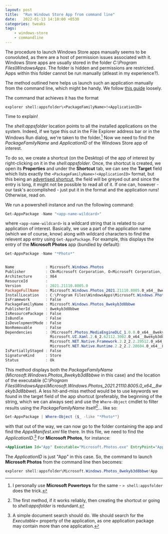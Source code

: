 ```yaml
---
layout: post
title:  "Run Windows Store App from command line"
date:   2022-01-13 14:10:00 +0530
categories: tweaks
tags:
    - windows-store
    - commandline
---
```

[//]: # (The body)

The procedure to launch Windows Store apps manually seems to be convoluted, as there are a host of permission issues associated with it. Windows Store apps are usually stored in the folder *C:\Program Files\WindowsApps*. The folder is hidden and permissions are restricted. Apps within this folder cannot be run manually (atleast in my experience?). 

The method outlined here helps us launch such an application manually from the command line, which might be handy. We follow [this guide][1] loosely.

The command that achieves it has the format
```
explorer shell:appsfolder\<PackageFamilyName>!<ApplicationID>
```
Time to explain!

The *shell:appsfolder* location points to all the installed applications on the system. Indeed, if we type this out in the File Explorer address bar or in the Windows Run dialog, we're taken to the folder.[^accessmethod] Now we need to find the *PackageFamilyName* and *ApplicationID* of the Windows Store app of interest. 

To do so, we create a shortcut (on the Desktop) of the app of interest by right-clicking on it in the *shell:appsfolder*. Once, the shortcut is created, we open its **Properties** and under the **Shortcut** tab, we can see the **Target** field which lists exactly the `<PackageFamilyName>!<ApplicationID>` format, but this being an [advertised shortcut][2], the field will be greyed out and since the entry is long, it might not be possible to read all of it. If one can, however - our task's accomplished - just put it in the format and the application runs! Otherwise, read on.

We run a powershell instance and run the following command:
```powershell
Get-AppxPackage -Name "<app-name-wildcard>"
```
where `<app-name-wildcard>` is a wildcard string that is related to our application of interest. Basically, we use a part of the application name (which we of course, know) along with wildcard characters to find the relevent app entry using `Get-AppxPackage`. For example, this displays the entry of the **Microsoft Photos** app (bundled by default):
```powershell
Get-AppxPackage -Name "*Photo*"


Name              : Microsoft.Windows.Photos
Publisher         : CN=Microsoft Corporation, O=Microsoft Corporation, L=Redmond, S=Washington, C=US
Architecture      : X64
ResourceId        :
Version           : 2021.21110.8005.0
PackageFullName   : Microsoft.Windows.Photos_2021.21110.8005.0_x64__8wekyb3d8bbwe
InstallLocation   : C:\Program Files\WindowsApps\Microsoft.Windows.Photos_2021.21110.8005.0_x64__8wekyb3d8bbwe
IsFramework       : False
PackageFamilyName : Microsoft.Windows.Photos_8wekyb3d8bbwe
PublisherId       : 8wekyb3d8bbwe
IsResourcePackage : False
IsBundle          : False
IsDevelopmentMode : False
NonRemovable      : False
Dependencies      : {Microsoft.Photos.MediaEngineDLC_1.0.0.0_x64__8wekyb3d8bbwe,
                    Microsoft.UI.Xaml.2.6_2.62112.3002.0_x64__8wekyb3d8bbwe,
                    Microsoft.NET.Native.Framework.2.2_2.2.29512.0_x64__8wekyb3d8bbwe,
                    Microsoft.NET.Native.Runtime.2.2_2.2.28604.0_x64__8wekyb3d8bbwe...}
IsPartiallyStaged : False
SignatureKind     : Store
Status            : Ok
```
This method displays both the *PackageFamilyName* (*Microsoft.Windows.Photos_8wekyb3d8bbwe* in this case) and the location of the executable (*C:\Program Files\WindowsApps\Microsoft.Windows.Photos_2021.21110.8005.0_x64__8wekyb3d8bbwe*). A less hit-and-miss method would be to use keywords we found in the target field of the app shortcut (preferably, the beginning of the string, which we can always see) and use the `Where-Object` cmdlet to filter results using the *PackageFamilyName* itself[^shortcut]... like so:
```powershell
Get-AppxPackage | Where-Object {$_ -like "*Photo*"}
```
with that out of the way, we can now go to the folder containing the app and find the *AppxManifest.xml* file there. In this file, we need to find the *ApplicationID*.[^appid] For **Microsoft Photos**, for instance:
```xml
<Application Id="App" Executable="Microsoft.Photos.exe" EntryPoint="AppStubCS.Windows.App" ResourceGroup="AppGroup">
```
The *ApplicationID* is just "App" in this case. So, the command to launch **Microsoft Photos** from the command line then becomes:
```powershell
explorer shell:appsfolder\Microsoft.Windows.Photos_8wekyb3d8bbwe!App
```







[//]: # (Footnotes, if any)

[^accessmethod]: I personally use **Microsoft Powertoys** for the same - `> shell:appsfolder` does the trick.
[^shortcut]: The first method, if it works reliably, then creating the shortcut or going to *shell:appsfolder* is redundant.
[^appid]: A simple document search should do. We should search for the *Executable=* property of the application, as one application package may contain more than one application. 





[//]: # (Links, if any)

[1]: <https://www.tenforums.com/software-apps/57000-method-open-any-windows-10-apps-command-line.html>
[2]: <https://stackoverflow.com/a/1270833/12983399>
